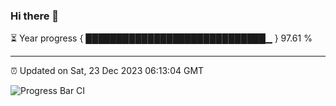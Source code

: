 ### Hi there 👋

⏳ Year progress { █████████████████████████████▁ } 97.61 %

---

⏰ Updated on Sat, 23 Dec 2023 06:13:04 GMT

![Progress Bar CI](https://github.com/liununu/liununu/workflows/Progress%20Bar%20CI/badge.svg)
